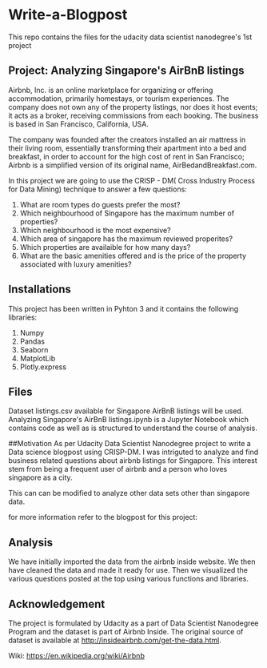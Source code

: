 # Write-a-Blogpost
This repo contains the files for the udacity data scientist nanodegree's 1st project
## Project: Analyzing Singapore's AirBnB listings
Airbnb, Inc. is an online marketplace for organizing or offering accommodation, primarily homestays, or tourism experiences. The company does not own any of the property listings, nor does it host events; it acts as a broker, receiving commissions from each booking. The business is based in San Francisco, California, USA.

The company was founded after the creators installed an air mattress in their living room, essentially transforming their apartment into a bed and breakfast, in order to account for the high cost of rent in San Francisco; Airbnb is a simplified version of its original name, AirBedandBreakfast.com.

In this project we are going to use the CRISP - DM( Cross Industry Process for Data Mining) technique to answer a few questions:

1. What are room types do guests prefer the most?
2. Which neighbourhood of Singapore has the maximum number of properties?
3. Which neighbourhood is the most expensive?
4. Which area of singapore has the maximum reviewed properites?
5. Which properties are availaible for how many days?
6. What are the basic amenities offered and is the price of the property associated with luxury amenities?

## Installations
This project has been written in Pyhton 3 and it contains the following libraries:

1. Numpy
2. Pandas
3. Seaborn
4. MatplotLib
5. Plotly.express

## Files
Dataset listings.csv available for Singapore AirBnB listings will be used. Analyzing Singapore's AirBnB listings.ipynb is a Jupyter Notebook which contains code as well as is structured to understand the course of analysis.

##Motivation
As per Udacity Data Scientist Nanodegree project to write a Data science blogpost using CRISP-DM. I was intriguted to analyze and find business related questions about airbnb listings for Singapore. This interest stem from being a frequent user of airbnb and a person who loves singapore as a city.

This can can be modified to analyze other data sets other than singapore data.

for more information refer to the blogpost for this project: 

## Analysis
We have initially imported the data from the airbnb inside website. We then have cleaned the data and made it ready for use. Then we visualized the various questions posted at the top using various functions and libraries.

## Acknowledgement
The project is formulated by Udacity as a part of Data Scientist Nanodegree Program and the dataset is part of Airbnb Inside. The original source of dataset is available at http://insideairbnb.com/get-the-data.html.

Wiki: https://en.wikipedia.org/wiki/Airbnb
